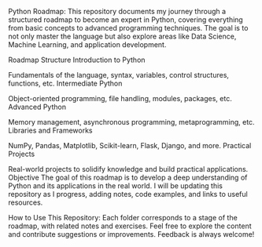 Python Roadmap: 
This repository documents my journey through a structured roadmap to become an expert in Python, covering everything from basic concepts to advanced programming techniques. The goal is to not only master the language but also explore areas like Data Science, Machine Learning, and application development.

Roadmap Structure
Introduction to Python

Fundamentals of the language, syntax, variables, control structures, functions, etc.
Intermediate Python

Object-oriented programming, file handling, modules, packages, etc.
Advanced Python

Memory management, asynchronous programming, metaprogramming, etc.
Libraries and Frameworks

NumPy, Pandas, Matplotlib, Scikit-learn, Flask, Django, and more.
Practical Projects

Real-world projects to solidify knowledge and build practical applications.
Objective
The goal of this roadmap is to develop a deep understanding of Python and its applications in the real world. I will be updating this repository as I progress, adding notes, code examples, and links to useful resources.

How to Use This Repository:
Each folder corresponds to a stage of the roadmap, with related notes and exercises.
Feel free to explore the content and contribute suggestions or improvements.
Feedback is always welcome!
